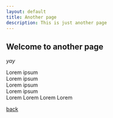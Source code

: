 ```yaml
---
layout: default
title: Another page
description: This is just another page
---
```


## Welcome to another page

_yay_

<div class="message message-danger">Lorem ipsum</div>
<div class="message message-warning">Lorem ipsum</div>
<div class="message message-success">Lorem ipsum</div>
<div class="message message-info">Lorem ipsum</div>
<div>
    <label class="badge badge-danger">Lorem</label>
    <label class="badge badge-warning">Lorem</label>
    <label class="badge badge-success">Lorem</label>
    <label class="badge badge-info">Lorem</label>
</div>

[back](./)
